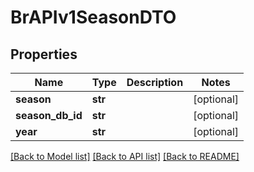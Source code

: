 # BrAPIv1SeasonDTO

## Properties
Name | Type | Description | Notes
------------ | ------------- | ------------- | -------------
**season** | **str** |  | [optional] 
**season_db_id** | **str** |  | [optional] 
**year** | **str** |  | [optional] 

[[Back to Model list]](../README.md#documentation-for-models) [[Back to API list]](../README.md#documentation-for-api-endpoints) [[Back to README]](../README.md)


